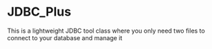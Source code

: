 # JDBC_Plus
This is a lightweight JDBC tool class where you only need two files to connect to your database and manage it
